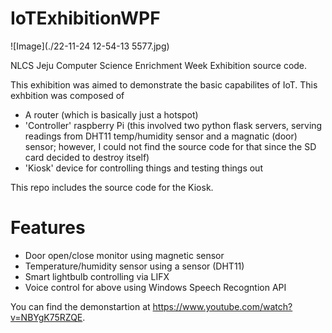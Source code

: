 # IoTExhibitionWPF
![Image](./22-11-24 12-54-13 5577.jpg)

NLCS Jeju Computer Science Enrichment Week Exhibition source code.

This exhibition was aimed to demonstrate the basic capabilites of IoT. This exhbition was composed of

* A router (which is basically just a hotspot)
* 'Controller' raspberry Pi (this involved two python flask servers, serving readings from DHT11 temp/humidity sensor and a magnatic (door) sensor; however, I could not find the source code for that since the SD card decided to destroy itself)
* 'Kiosk' device for controlling things and testing things out

This repo includes the source code for the Kiosk.

Features
==========
* Door open/close monitor using magnetic sensor
* Temperature/humidity sensor using a sensor (DHT11)
* Smart lightbulb controlling via LIFX
* Voice control for above using Windows Speech Recogntion API

You can find the demonstartion at https://www.youtube.com/watch?v=NBYgK75RZQE.
